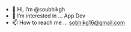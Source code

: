 - 👋 Hi, I’m @soubhikgh
- 👀 I’m interested in ... App Dev
- 📫 How to reach me ... sobhikg16@gmail.com

<!---
soubhikgh/soubhikgh is a ✨ special ✨ repository because its `README.md` (this file) appears on your GitHub profile.
You can click the Preview link to take a look at your changes.
--->
